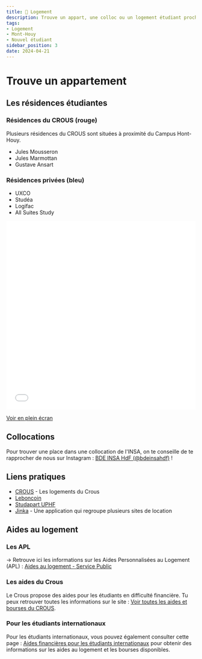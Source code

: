 ```yaml
---
title: 🏡 Logement
description: Trouve un appart, une colloc ou un logement étudiant proche du Campus
tags:
- Logement
- Mont-Houy
- Nouvel étudiant
sidebar_position: 3
date: 2024-04-21
---
```


# Trouve un appartement

## Les résidences étudiantes 
### Résidences du CROUS (rouge)
Plusieurs résidences du CROUS sont situées à proximité du Campus Hont-Houy. 
- Jules Mousseron
- Jules Marmottan
- Gustave Ansart

### Résidences privées (bleu)
- UXCO
- Studéa
- Logifac
- All Suites Study

<iframe width="100%" height="500px" frameborder="0" allowfullscreen allow="geolocation" src="//umap.openstreetmap.fr/en/map/residences-etudiantes-autour-de-linsa_1207477?scaleControl=false&miniMap=false&scrollWheelZoom=false&zoomControl=true&editMode=disabled&moreControl=false&searchControl=null&tilelayersControl=false&embedControl=null&datalayersControl=null&onLoadPanel=none&captionBar=false&captionMenus=false&homeControl=true&captionControl=true"></iframe><p><a href="//umap.openstreetmap.fr/en/map/residences-etudiantes-autour-de-linsa_1207477?scaleControl=false&miniMap=false&scrollWheelZoom=true&zoomControl=true&editMode=disabled&moreControl=true&searchControl=null&tilelayersControl=true&embedControl=null&datalayersControl=null&onLoadPanel=none&captionBar=false&captionMenus=false&homeControl=true&captionControl=true" target="_blank">Voir en plein écran</a></p>

## Collocations
Pour trouver une place dans une collocation de l'INSA, on te conseille de te rapprocher de nous sur Instagram : [BDE INSA HdF (@bdeinsahdf)](https://instagram.com/bdeinsahdf/) !

## Liens pratiques

- [CROUS](https://trouverunlogement.lescrous.fr/) - Les logements du Crous
- [Leboncoin](https://www.leboncoin.fr/)
- [Studapart UPHF](https://uphf.studapart.com/fr/)
- [Jinka](https://www.jinka.fr/) - Une application qui regroupe plusieurs sites de location

## Aides au logement

### Les APL

-> Retrouve ici les informations sur les Aides Personnalisées au Logement (APL) : [Aides au logement - Service Public](https://www.service-public.fr/particuliers/vosdroits/F12006)

### Les aides du Crous

Le Crous propose des aides pour les étudiants en difficulté financière. Tu peux retrouver toutes les informations sur le site : [Voir toutes les aides et bourses du CROUS](https://www.crous-lille.fr/bourses-et-aides-financieres/).

### Pour les étudiants internationaux

Pour les étudiants internationaux, vous pouvez également consulter cette page : [Aides financières pour les étudiants internationaux](https://www.etudiant.gouv.fr/fr/aides-financieres-pour-les-etudiants-internationaux-1663) pour obtenir des informations sur les aides au logement et les bourses disponibles.
